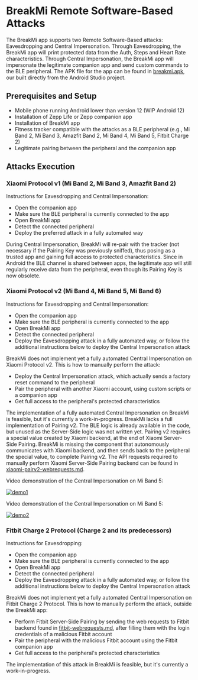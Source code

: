# BreakMi Remote Software-Based Attacks

The BreakMi app supports two Remote Software-Based attacks: Eavesdropping and Central Impersonation.
Through Eavesdropping, the BreakMi app will print protected data from the Auth, Steps and Heart Rate characteristics.
Through Central Impersonation, the BreakMi app will impersonate the legitimate companion app and send custom commands to the BLE peripheral.
The APK file for the app can be found in [breakmi.apk](https://github.com/Skiti/BreakMi/blob/main/breakmi-app/breakmi.apk), our built directly from the Android Studio project.

## Prerequisites and Setup

* Mobile phone running Android lower than version 12 (WIP Android 12)
* Installation of Zepp Life or Zepp companion app
* Installation of BreakMi app
* Fitness tracker compatible with the attacks as a BLE peripheral (e.g., Mi Band 2, Mi Band 3, Amazfit Band 2, Mi Band 4, Mi Band 5, Fitbit Charge 2)
* Legitimate pairing between the peripheral and the companion app

## Attacks Execution

### Xiaomi Protocol v1 (Mi Band 2, Mi Band 3, Amazfit Band 2)

Instructions for Eavesdropping and Central Impersonation:
* Open the companion app
* Make sure the BLE peripheral is currently connected to the app
* Open BreakMi app
* Detect the connected peripheral
* Deploy the preferred attack in a fully automated way

During Central Impersonation, BreakMi will re-pair with the tracker (not necessary if the Pairing Key was previously sniffed), thus posing as a trusted app and gaining full access to protected characteristics. Since in Android the BLE channel is shared between apps, the legitimate app will still regularly receive data from the peripheral, even though its Pairing Key is now obsolete.

### Xiaomi Protocol v2 (Mi Band 4, Mi Band 5, Mi Band 6)

Instructions for Eavesdropping and Central Impersonation:
* Open the companion app
* Make sure the BLE peripheral is currently connected to the app
* Open BreakMi app
* Detect the connected peripheral
* Deploy the Eavesdropping attack in a fully automated way, or follow the additional instructions below to deploy the Central Impersonation attack

BreakMi does not implement yet a fully automated Central Impersonation on Xiaomi Protocol v2. This is how to manually perform the attack:
* Deploy the Central Impersonation attack, which actually sends a factory reset command to the peripheral
* Pair the peripheral with another Xiaomi account, using custom scripts or a companion app
* Get full access to the peripheral's protected characteristics

The implementation of a fully automated Central Impersonation on BreakMi is feasible, but it's currently a work-in-progress.
BreakMi lacks a full implementation of Pairing v2. The BLE logic is already available in the code, but unused as the Server-Side logic was not written yet.
Pairing v2 requires a special value created by Xiaomi backend, at the end of Xiaomi Server-Side Pairing. BreakMi is missing the component that autonomously communicates with Xiaomi backend, and then sends back to the peripheral the special value, to complete Pairing v2.
The API requests required to manually perform Xiaomi Server-Side Pairing backend can be found in [xiaomi-pairv2-webrequests.md](https://github.com/Skiti/BreakMi/blob/main/breakmi-app/xiaomi-pairv2-webrequests.md).

Video demonstration of the Central Impersonation on Mi Band 5:

[![demo1](http://img.youtube.com/vi/EWrDKHXjnJw/0.jpg)](http://www.youtube.com/watch?v=EWrDKHXjnJw)

Video demonstration of the Central Impersonation on Mi Band 5:

[![demo2](http://img.youtube.com/vi/Hqcz2PmP7JI/0.jpg)](http://www.youtube.com/watch?v=Hqcz2PmP7JI)

### Fitbit Charge 2 Protocol (Charge 2 and its predecessors)

Instructions for Eavesdropping:
* Open the companion app
* Make sure the BLE peripheral is currently connected to the app
* Open BreakMi app
* Detect the connected peripheral
* Deploy the Eavesdropping attack in a fully automated way, or follow the additional instructions below to deploy the Central Impersonation attack

BreakMi does not implement yet a fully automated Central Impersonation on Fitbit Charge 2 Protocol. This is how to manually perform the attack, outside the BreakMi app:
* Perform Fitbit Server-Side Pairing by sending the web requests to Fitbit backend found in [fitbit-webrequests.md](https://github.com/Skiti/BreakMi/blob/main/breakmi-app/fitbit-webrequests.md), after filling them with the login credentials of a malicious Fitbit account
* Pair the peripheral with the malicious Fitbit account using the Fitbit companion app
* Get full access to the peripheral's protected characteristics

The implementation of this attack in BreakMi is feasible, but it's currently a work-in-progress.
